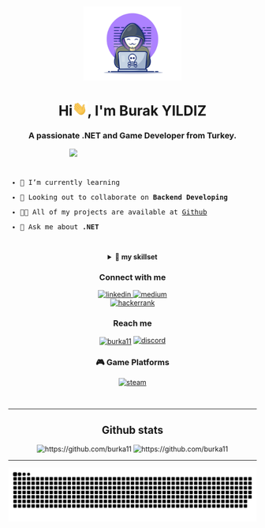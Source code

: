 <div align="center">
  <img width="200" height="auto" src="./resources/img/materialHacker.png"/>
  <h1>Hi<img width="30" src="./resources/img/waving.gif">, I'm Burak YILDIZ</h1>
  <h3>A passionate .NET and Game Developer from Turkey.</h3>
</div>
 
 <img align="right" width="380" height="auto" src="./resources/img/geek.gif"/>

<div align="left">
  <samp>
<p>&nbsp;</p>
<p>&nbsp;</p>

    
- 🌱 I’m currently learning 

- 👯 Looking out to collaborate on <strong>Backend Developing</strong>

- 👨‍💻 All of my projects are available at [Github](https://github.com/burka11)

- 💬 Ask me about <b>**.NET**</b>

    
<p>&nbsp;</p>
    
  </samp>
</div>

<details align="center">
<summary>🔬 <strong>my skillset</strong></summary>

<div>
  <div align="center">
    <h1>Knowledge Base</h1>
    <img width="350" height="auto" src="./resources/img/coding-dawn.gif"/>
  </div>

  <div align="center">
    <h3>Languages</h3>
	<a href="https://dotnet.microsoft.com/en-us/" target="_blank"> 
      <img src="https://img.shields.io/badge/.NET-5C2D91?style=for-the-badge&logo=.net&logoColor=white"
        alt="dotnet"/>
    </a>
	  <a href="https://docs.microsoft.com/tr-tr/dotnet/csharp/" target="_blank"> 
      <img src="https://img.shields.io/badge/C%23-239120?style=for-the-badge&logo=c-sharp&logoColor=white"
        alt="c#"/>
    </a>
    <a href="https://www.python.org/" target="_blank">
      <img src="https://img.shields.io/badge/Python-3776AB.svg?style=for-the-badge&logo=python&logoColor=white"
        alt="python"/>
    </a>
    <a href="https://www.java.com" target="_blank">
      <img src="https://img.shields.io/badge/Java-007396.svg?style=for-the-badge&logo=java&logoColor=white" 
        alt="java"/> 
    </a>
    <a href="https://developer.mozilla.org/en-US/docs/Web/JavaScript" target="_blank"> 
      <img src="https://img.shields.io/badge/Javascript-F7DF1E.svg?style=for-the-badge&logo=javascript&logoColor=black"
        alt="javascript"/> 
    </a>
    <a href="https://cplusplus.com/" target="_blank"> 
      <img src="https://img.shields.io/badge/C%2B%2B-00599C?style=for-the-badge&logo=c%2B%2B&logoColor=white"
        alt="cplusplus"/> 
    </a>
  </div>

  <div align="center">
    <h3>Frontend</h3>
    <a href="https://www.w3.org/html/" target="_blank"> 
      <img src="https://img.shields.io/badge/html-E34F26.svg?style=for-the-badge&logo=html5&logoColor=white"
        alt="html5"/> 
    </a>
    <a href="https://www.w3schools.com/css/" target="_blank">
      <img src="https://img.shields.io/badge/css-1572B6.svg?style=for-the-badge&logo=css3&logoColor=white"
        alt="css3"/>
    </a>
	  <a href="https://getbootstrap.com/" target="_blank">
      <img src="https://img.shields.io/badge/Bootstrap-563D7C?style=for-the-badge&logo=bootstrap&logoColor=white"
        alt="bootstrap"/>
    </a>
    <a href="https://jquery.com/" target="_blank">
      <img src="https://img.shields.io/badge/jquery-0769AD.svg?style=for-the-badge&logo=jquery&logoColor=white" alt="jquery"/> 
    </a>
    <a href="https://angularjs.org/" target="_blank">
      <img src="https://img.shields.io/badge/Angular-DD0031?style=for-the-badge&logo=angular&logoColor=white"
        alt="angularjs"/>
    </a>
  </div>

  <div align="center">
    <h3>Backend</h3>
    <a href="https://nodejs.org" target="_blank"> 
      <img src="https://img.shields.io/badge/node.js-339933.svg?style=for-the-badge&logo=nodedotjs&logoColor=white"
        alt="nodejs"/> 
    </a>
    <a href="https://www.djangoproject.com/" target="_blank"> 
      <img src="https://img.shields.io/badge/Django-092E20?style=for-the-badge&logo=django&logoColor=white" alt="django" /> 
    </a>
    <a href="https://dart.dev/" target="_blank"> 
      <img src="https://img.shields.io/badge/Dart-0175C2?style=for-the-badge&logo=dart&logoColor=white" alt="dart"/> 
    </a>
  </div>

  <div align="center">
    <h3>Database</h3>
    <a href="https://www.sqlite.org/" target="_blank"> 
      <img src="https://img.shields.io/badge/sqlite-003B57.svg?style=for-the-badge&logo=sqlite&logoColor=white"
        alt="sqlite"/> 
    </a>
    <a href="https://www.mongodb.com/" target="_blank"> 
      <img src="https://img.shields.io/badge/mongodb-47A248.svg?style=for-the-badge&logo=mongodb&logoColor=white"
        alt="mongodb"/> 
    </a>
    <a href="https://www.sqlite.org/index.html"_blank"> 
      <img src="https://img.shields.io/badge/SQLite-07405E?style=for-the-badge&logo=sqlite&logoColor=white"
        alt="sqllite"/> 
    </a>
  </div>
 <div align="center">
    <h3>Source Control & CI/CD</h3>
    <a href="https://git-scm.com/" target="_blank">
      <img src="https://img.shields.io/badge/git-F05032.svg?style=for-the-badge&logo=git&logoColor=white"
        alt="git"/>
    </a>
    <a href="https://github.com/burka11" target="_blank">
      <img src="https://img.shields.io/badge/github-181717.svg?style=for-the-badge&logo=github&logoColor=white" alt="github" />
    </a>

  <div align="center">
    <h3>IDEs, Tools & Platform</h3>
    <a href="https://eclipse.org" target="_blank">
      <img src="https://img.shields.io/badge/eclipse-2C2255.svg?style=for-the-badge&logo=eclipse&logoColor=white" alt="eclipse IDE"/> 
    </a>
    <a href="https://code.visualstudio.com/" target="_blank">
      <img src="https://img.shields.io/badge/vscode-007ACC.svg?style=for-the-badge&logo=visualstudiocode&logoColor=white" alt="vsCode"/> 
    </a>
    <a href="https://www.jetbrains.com/" target="_blank">
      <img src="https://img.shields.io/badge/jetbrains-000000.svg?style=for-the-badge&logo=jetbrains&logoColor=white" alt="jetbrains" />
    </a>
    <a href="https://postman.com" target="_blank"> 
      <img src="https://img.shields.io/badge/postman-FF6C37.svg?style=for-the-badge&logo=postman&logoColor=white" alt="postman"/>
    </a>
	<a href="https://www.adobe.com/tr/products/photoshop.html" target="_blank"> 
      <img src="https://aleen42.github.io/badges/src/photoshop.svg" alt="photoshop" height:"300px";width="70px"/>
    </a>	
	<a href="https://www.adobe.com/tr/products/premiere.html" target="_blank"> 
      <img src="https://aleen42.github.io/badges/src/premiere.svg" alt="photoshop"/>
    </a>
  </div>
</div>
</details>

<div align="center">
  <h3>Connect with me</h3>
  <div>
     <a  href="https://www.linkedin.com/in/burak-yildizz/" target="_blank">
      <img src="https://img.shields.io/badge/Linked%20In-0A66C2.svg?style=for-the-badge&logo=linkedin&logoColor=white" alt="linkedin"/>
    </a>
    <a href="https://medium.com/@burka11" target="_blank">
      <img src="https://img.shields.io/badge/medium-000000.svg?style=for-the-badge&logo=medium&logoColor=white" alt="medium"/>
    </a>
  </div>
  <div>
    <a href="https://www.hackerrank.com/developerburaky1" target="_blank">
      <img src="https://img.shields.io/badge/Hackerrank-00EA64.svg?style=for-the-badge&logo=hackerrank&logoColor=black" alt="hackerrank"/>
    </a>	
  </div>
  <div>
    <h3>Reach me</h3>
			<a href="https://instagram.com/burka11" target="blank">
		<img align="center" src="https://raw.githubusercontent.com/rahuldkjain/github-profile-readme-generator/master/src/images/icons/Social/instagram.svg" alt="burka11" height="45px"; width="65px"/></a> 
			 <a href="https://discordapp.com/users/289441566823677952" target="_blank">
		<img src="https://img.shields.io/badge/Discord-7289DA?style=for-the-badge&logo=discord&logoColor=white" height="40px"; width="80px" alt="discord"/>
    </a>		
  </div>
</div>

<div align="center">
  <h3>🎮 Game Platforms</h3>
  <div>
     <a  href="https://steamcommunity.com/id/zafre target="_blank">
      <img src="https://img.shields.io/badge/Steam-000000?style=for-the-badge&logo=steam&logoColor=white" alt="steam"/>
    </a>
  <div>
</div>

<p>&nbsp;</p>                                                                                                                                 
<hr>

<div align="center">
  <h2>Github stats</h2> 
  <img src="https://github-readme-stats.vercel.app/api?username=burka11&show_icons=true&theme=tokyonight&hide_border=true&locale=en"
    alt="https://github.com/burka11" />
  <img src="https://github-readme-streak-stats.herokuapp.com/?user=burka11&theme=material-palenight" alt="https://github.com/burka11" />
</div>
<hr>

<div align="center">
  <img  src="resources/img/github-contribution-grid-snake.svg"
    alt="burka11" />
</div>
